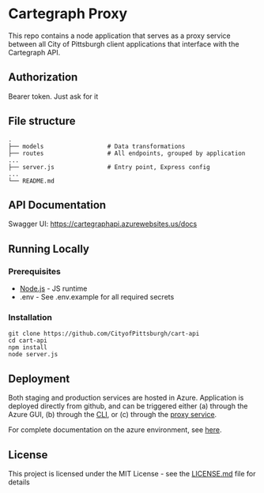 # Cartegraph Proxy

This repo contains a node application that serves as a proxy service between all City of Pittsburgh client applications that interface with the Cartegraph API.

## Authorization

Bearer token.  Just ask for it

## File structure
    .
    ├── models                  # Data transformations
    ├── routes                  # All endpoints, grouped by application
    ...                   
    ├── server.js               # Entry point, Express config
    ...
    └── README.md

## API Documentation

Swagger UI: https://cartegraphapi.azurewebsites.us/docs

## Running Locally

### Prerequisites

* [Node.js](https://nodejs.org) - JS runtime
* .env - See .env.example for all required secrets

### Installation
```
git clone https://github.com/CityofPittsburgh/cart-api
cd cart-api
npm install
node server.js
```

## Deployment

Both staging and production services are hosted in Azure.  Application is deployed directly from github, and can be triggered either (a) through the Azure GUI, (b) through the [CLI](https://docs.microsoft.com/en-us/cli/azure/webapp/deployment/source?view=azure-cli-latest#az-webapp-deployment-source-sync), or (c) through the [proxy service](https://github.com/CityofPittsburgh/azure-proxy).

For complete documentation on the azure environment, see [here](https://github.com/CityofPittsburgh/all-things-azure.git).

## License

This project is licensed under the MIT License - see the [LICENSE.md](LICENSE.md) file for details